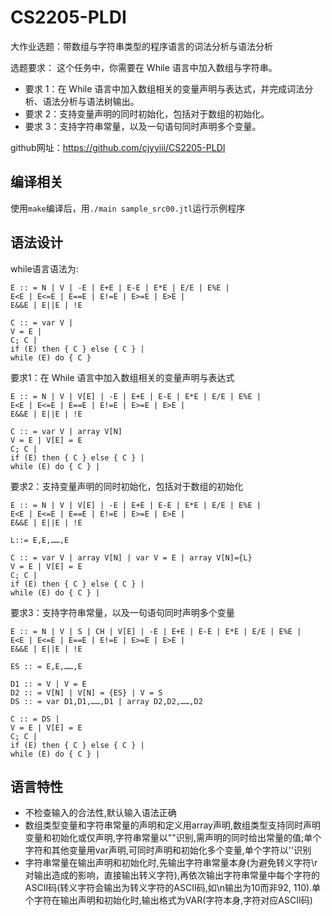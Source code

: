 # CS2205-PLDI
大作业选题：带数组与字符串类型的程序语言的词法分析与语法分析 

选题要求： 这个任务中，你需要在 While 语言中加入数组与字符串。
- 要求 1：在 While 语言中加入数组相关的变量声明与表达式，并完成词法分析、语法分析与语法树输出。
- 要求 2：支持变量声明的同时初始化，包括对于数组的初始化。
- 要求 3：支持字符串常量，以及一句语句同时声明多个变量。

github网址：https://github.com/cjyyiii/CS2205-PLDI

## 编译相关
使用```make```编译后，用```./main sample_src00.jtl```运行示例程序

## 语法设计

while语言语法为:

```
E :: = N | V | -E | E+E | E-E | E*E | E/E | E%E |
E<E | E<=E | E==E | E!=E | E>=E | E>E |
E&&E | E||E | !E

C :: = var V |
V = E |
C; C |
if (E) then { C } else { C } |
while (E) do { C }
```

要求1：在 While 语言中加入数组相关的变量声明与表达式
```
E :: = N | V | V[E] | -E | E+E | E-E | E*E | E/E | E%E |
E<E | E<=E | E==E | E!=E | E>=E | E>E |
E&&E | E||E | !E

C :: = var V | array V[N]
V = E | V[E] = E
C; C |
if (E) then { C } else { C } |
while (E) do { C } |
```

要求2：支持变量声明的同时初始化，包括对于数组的初始化
```
E :: = N | V | V[E] | -E | E+E | E-E | E*E | E/E | E%E |
E<E | E<=E | E==E | E!=E | E>=E | E>E |
E&&E | E||E | !E

L::= E,E,……,E

C :: = var V | array V[N] | var V = E | array V[N]={L}
V = E | V[E] = E
C; C |
if (E) then { C } else { C } |
while (E) do { C } |
```

要求3：支持字符串常量，以及一句语句同时声明多个变量
```
E :: = N | V | S | CH | V[E] | -E | E+E | E-E | E*E | E/E | E%E |
E<E | E<=E | E==E | E!=E | E>=E | E>E |
E&&E | E||E | !E

ES :: = E,E,……,E

D1 :: = V | V = E 
D2 :: = V[N] | V[N] = {ES} | V = S
DS :: = var D1,D1,……,D1 | array D2,D2,……,D2

C :: = DS |
V = E | V[E] = E
C; C |
if (E) then { C } else { C } |
while (E) do { C } |
```

## 语言特性
- 不检查输入的合法性,默认输入语法正确
- 数组类型变量和字符串常量的声明和定义用array声明,数组类型支持同时声明变量和初始化或仅声明,字符串常量以""识别,需声明的同时给出常量的值;单个字符和其他变量用var声明,可同时声明和初始化多个变量,单个字符以''识别
- 字符串常量在输出声明和初始化时,先输出字符串常量本身(为避免转义字符\r对输出造成的影响，直接输出转义字符),再依次输出字符串常量中每个字符的ASCII码(转义字符会输出为转义字符的ASCII码,如\n输出为10而非92, 110).单个字符在输出声明和初始化时,输出格式为VAR(字符本身,字符对应ASCII码)